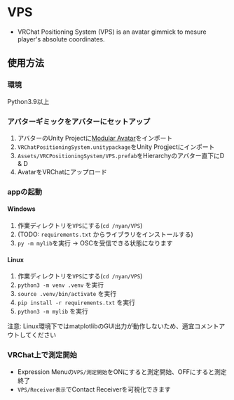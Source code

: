 # VPS
* VRChat Positioning System (VPS) is an avatar gimmick to mesure player's absolute coordinates.

## 使用方法

### 環境
Python3.9以上

### アバターギミックをアバターにセットアップ
1. アバターのUnity Projectに[Modular Avatar](https://modular-avatar.nadena.dev/ja/)をインポート
2. `VRChatPositioningSystem.unitypackage`をUnity Progjectにインポート
3. `Assets/VRCPositioningSystem/VPS.prefab`をHierarchyのアバター直下にD & D
4. AvatarをVRChatにアップロード

### appの起動

#### Windows

1. 作業ディレクトリを`VPS`にする(`cd /nyan/VPS`)
2. (TODO: `requirements.txt` からライブラリをインストールする)
3. `py -m mylib`を実行 -> OSCを受信できる状態になります

#### Linux

1. 作業ディレクトリを`VPS`にする(`cd /nyan/VPS`)
2. `python3 -m venv .venv` を実行
3. `source .venv/bin/activate` を実行
3. `pip install -r requirements.txt` を実行
4. `python3 -m mylib` を実行

注意: Linux環境下ではmatplotlibのGUI出力が動作しないため、適宜コメントアウトしてください

### VRChat上で測定開始
* Expression Menuの`VPS/測定開始`をONにすると測定開始、OFFにすると測定終了
* `VPS/Receiver表示`でContact Receiverを可視化できます
